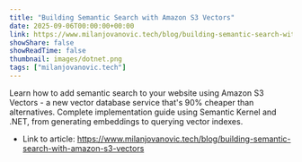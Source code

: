 ```yaml
---
title: "Building Semantic Search with Amazon S3 Vectors"
date: 2025-09-06T00:00:00+00:00
link: https://www.milanjovanovic.tech/blog/building-semantic-search-with-amazon-s3-vectors
showShare: false
showReadTime: false
thumbnail: images/dotnet.png
tags: ["milanjovanovic.tech"]
---
```

Learn how to add semantic search to your website using Amazon S3 Vectors - a new vector database service that's 90% cheaper than alternatives. Complete implementation guide using Semantic Kernel and .NET, from generating embeddings to querying vector indexes.

- Link to article: https://www.milanjovanovic.tech/blog/building-semantic-search-with-amazon-s3-vectors
